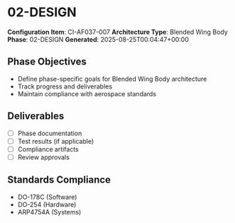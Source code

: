 # 02-DESIGN

**Configuration Item**: CI-AF037-007
**Architecture Type**: Blended Wing Body
**Phase**: 02-DESIGN
**Generated**: 2025-08-25T00:04:47+00:00

## Phase Objectives
- Define phase-specific goals for Blended Wing Body architecture
- Track progress and deliverables
- Maintain compliance with aerospace standards

## Deliverables
- [ ] Phase documentation
- [ ] Test results (if applicable)
- [ ] Compliance artifacts
- [ ] Review approvals

## Standards Compliance
- DO-178C (Software)
- DO-254 (Hardware)
- ARP4754A (Systems)
